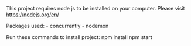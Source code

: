 This project requires node js to be installed on your computer. Please visit https://nodejs.org/en/

Packages used:
    - concurrently
    - nodemon

Run these commands to install project:
    npm install
    npm start
